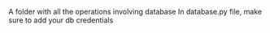 A folder with all the operations involving database
In database.py file, make sure to add your db credentials
